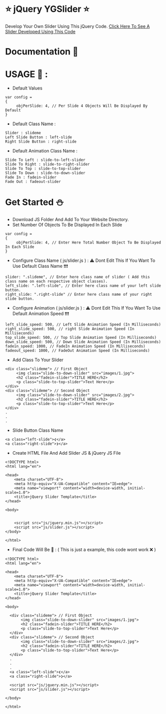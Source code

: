 # :star: jQuery YGSlider :star:
Develop Your Own Slider Using This jQuery Code. [Click Here To See A Slider Developed Using This Code](https://github.com/febeeh/Image-Slider-jQuery)

# Documentation :book:
# USAGE :memo: :
* Default Values
```
var config = 
{
     objPerSlide: 4, // Per Slide 4 Objects Will Be Displayed By Default
}
```
* Default Class Name :
```
Slider : slideme
Left Slide Button : left-slide
Right Slide Button : right-slide
```
* Default Animation Class Name :
```
Slide To Left : slide-to-left-slider
Slide To Right : slide-to-right-slider
Slide To Top : slide-to-top-slider
Slide To Down : slide-to-down-slider
Fade In : fadein-slider
Fade Out : fadeout-slider
```

# Get Started :snowman:
* Download JS Folder And Add To Your Website Directory.
* Set Number Of Objects To Be Displayed In Each Slide
```
var config = 
{
     objPerSlide: 4, // Enter Here Total Number Object To Be Displayed In Each Slide
}
```
* Configure Class Name ( js/slider.js ) : 
:warning: Dont Edit This If You Want To Use Default Class Name :exclamation::exclamation::exclamation:
``` 
slider: ".slideme", // Enter here class name of slider ( Add this class name on each respective object classes).
left_slide: ".left-slide", // Enter here class name of your left slide button.
right_slide: ".right-slide" // Enter here class name of your right slide button.
```
* Configure Animation ( js/slider.js ) : 
:warning: Dont Edit This If You Want To Use Default Animation Speed :exclamation::exclamation::exclamation:
```
left_slide_speed: 500, // Left Slide Animation Speed (In Milliseconds)
right_slide_speed: 500, // right Slide Animation Speed (In Milliseconds)
top_slide_speed: 500, // Top Slide Animation Speed (In Milliseconds)
down_slide_speed: 500, // Down Slide Animation Speed (In Milliseconds)
fadein_speed: 1000, // FadeIn Animation Speed (In Milliseconds)
fadeout_speed: 1000, // FadeOut Animation Speed (In Milliseconds)
```
* Add Class To Your Slider
````
<div class="slideme"> // First Object
     <img class="slide-to-down-slider" src="images/1.jpg">
     <h2 class="fadein-slider">TITLE HERE</h2>
     <p class="slide-to-top-slider">Text Here</p>
</div>
<div class="slideme"> // Second Object
     <img class="slide-to-down-slider" src="images/2.jpg">
     <h2 class="fadein-slider">TITLE HERE</h2>
     <p class="slide-to-top-slider">Text Here</p>
</div>
.
.
.
````
* Slide Button Class Name
````
<a class="left-slide">❮</a>
<a class="right-slide">❯</a>
````
* Create HTML File And Add Slider JS & jQuery JS File
```
<!DOCTYPE html>
<html lang="en">

<head>
    <meta charset="UTF-8">
    <meta http-equiv="X-UA-Compatible" content="IE=edge">
    <meta name="viewport" content="width=device-width, initial-scale=1.0">
    <title>jQuery Slider Template</title>
</head>

<body>

  
    <script src="js/jquery.min.js"></script>
    <script src="js/slider.js"></script>
</body>

</html>

```
* Final Code Will Be :checkered_flag: : ( This is just a example, this code wont work :x: )

```
<!DOCTYPE html>
<html lang="en">

<head>
    <meta charset="UTF-8">
    <meta http-equiv="X-UA-Compatible" content="IE=edge">
    <meta name="viewport" content="width=device-width, initial-scale=1.0">
    <title>jQuery Slider Template</title>
</head>

<body>

  <div class="slideme"> // First Object
       <img class="slide-to-down-slider" src="images/1.jpg">
       <h2 class="fadein-slider">TITLE HERE</h2>
       <p class="slide-to-top-slider">Text Here</p>
  </div>
  <div class="slideme"> // Second Object
       <img class="slide-to-down-slider" src="images/2.jpg">
       <h2 class="fadein-slider">TITLE HERE</h2>
       <p class="slide-to-top-slider">Text Here</p>
  </div>
  .
  .
  .
  <a class="left-slide">❮</a>
  <a class="right-slide">❯</a>
   
  <script src="js/jquery.min.js"></script>
  <script src="js/slider.js"></script>

</body>

</html>
```


